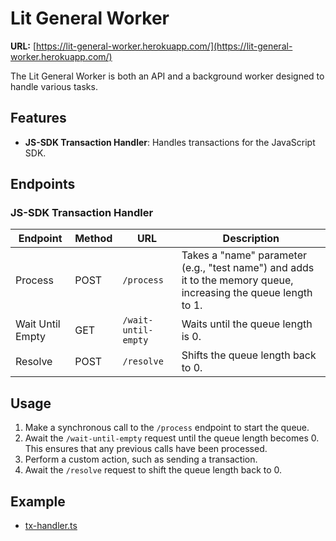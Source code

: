 # Lit General Worker

**URL:** [https://lit-general-worker.herokuapp.com/](https://lit-general-worker.herokuapp.com/)

The Lit General Worker is both an API and a background worker designed to handle various tasks.

## Features

- **JS-SDK Transaction Handler**: Handles transactions for the JavaScript SDK.

## Endpoints

### JS-SDK Transaction Handler

| Endpoint         | Method | URL                 | Description                                                                                                     |
| ---------------- | ------ | ------------------- | --------------------------------------------------------------------------------------------------------------- |
| Process          | POST   | `/process`          | Takes a "name" parameter (e.g., "test name") and adds it to the memory queue, increasing the queue length to 1. |
| Wait Until Empty | GET    | `/wait-until-empty` | Waits until the queue length is 0.                                                                              |
| Resolve          | POST   | `/resolve`          | Shifts the queue length back to 0.                                                                              |

## Usage

1. Make a synchronous call to the `/process` endpoint to start the queue.
2. Await the `/wait-until-empty` request until the queue length becomes 0. This ensures that any previous calls have been processed.
3. Perform a custom action, such as sending a transaction.
4. Await the `/resolve` request to shift the queue length back to 0.

## Example

- [tx-handler.ts](https://github.com/LIT-Protocol/js-sdk/blob/bbb2814525eb09df30e74533ab21cf900ec1c409/tx-handler.ts)
